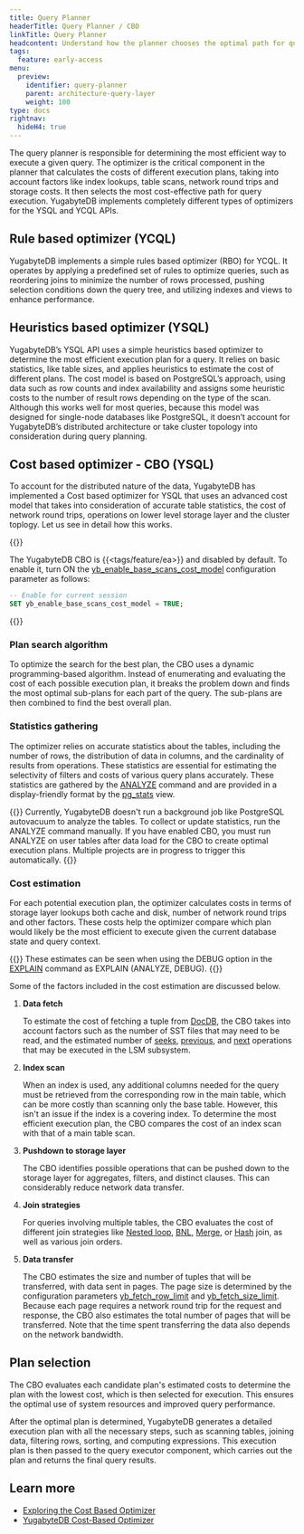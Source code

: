 ```yaml
---
title: Query Planner
headerTitle: Query Planner / CBO
linkTitle: Query Planner
headcontent: Understand how the planner chooses the optimal path for query execution
tags:
  feature: early-access
menu:
  preview:
    identifier: query-planner
    parent: architecture-query-layer
    weight: 100
type: docs
rightnav:
  hideH4: true
---
```


The query planner is responsible for determining the most efficient way to execute a given query. The optimizer is the critical component in the planner that calculates the costs of different execution plans, taking into account factors like index lookups, table scans, network round trips and storage costs. It then selects the most cost-effective path for query execution. YugabyteDB implements completely different types of optimizers for the YSQL and YCQL APIs.

## Rule based optimizer (YCQL)

YugabyteDB implements a simple rules based optimizer (RBO) for YCQL. It operates by applying a predefined set of rules to optimize queries, such as reordering joins to minimize the number of rows processed, pushing selection conditions down the query tree, and utilizing indexes and views to enhance performance.

## Heuristics based optimizer (YSQL)

YugabyteDB’s YSQL API uses a simple heuristics based optimizer to determine the most efficient execution plan for a query. It relies on basic statistics, like table sizes, and applies heuristics to estimate the cost of different plans. The cost model is based on PostgreSQL’s approach, using data such as row counts and index availability and assigns some heuristic costs to the number of result rows depending on the type of the scan. Although this works well for most queries, because this model was designed for single-node databases like PostgreSQL, it doesn’t account for YugabyteDB’s distributed architecture or take cluster topology into consideration during query planning.

## Cost based optimizer - CBO (YSQL)

To account for the distributed nature of the data, YugabyteDB has implemented a Cost based optimizer for YSQL that uses an advanced cost model that takes into consideration of accurate table statistics, the cost of network round trips, operations on lower level storage layer and the cluster toplogy. Let us see in detail how this works.

{{<tip>}}

The YugabyteDB CBO is {{<tags/feature/ea>}} and disabled by default. To enable it, turn ON the [yb_enable_base_scans_cost_model](../../../reference/configuration/yb-tserver/#yb-enable-base-scans-cost-model) configuration parameter as follows:

```sql
-- Enable for current session
SET yb_enable_base_scans_cost_model = TRUE;
```

{{</tip>}}

### Plan search algorithm

To optimize the search for the best plan, the CBO uses a dynamic programming-based algorithm. Instead of enumerating and evaluating the cost of each possible execution plan, it breaks the problem down and finds the most optimal sub-plans for each part of the query. The sub-plans are then combined to find the best overall plan.

### Statistics gathering

The optimizer relies on accurate statistics about the tables, including the number of rows, the distribution of data in columns, and the cardinality of results from operations. These statistics are essential for estimating the selectivity of filters and costs of various query plans accurately. These statistics are gathered by the [ANALYZE](../../../api/ysql/the-sql-language/statements/cmd_analyze/) command and are provided in a display-friendly format by the [pg_stats](../../../architecture/system-catalog/#data-statistics) view.

{{<note title="Run ANALYZE manually" >}}
Currently, YugabyteDB doesn't run a background job like PostgreSQL autovacuum to analyze the tables. To collect or update statistics, run the ANALYZE command manually. If you have enabled CBO, you must run ANALYZE on user tables after data load for the CBO to create optimal execution plans. Multiple projects are in progress to trigger this automatically.
{{</note>}}

### Cost estimation

For each potential execution plan, the optimizer calculates costs in terms of storage layer lookups both cache and disk, number of network round trips and other factors. These costs help the optimizer compare which plan would likely be the most efficient to execute given the current database state and query context.

{{<tip>}}
These estimates can be seen when using the DEBUG option in the [EXPLAIN](../../../api/ysql/the-sql-language/statements/perf_explain) command as EXPLAIN (ANALYZE, DEBUG).
{{</tip>}}

Some of the factors included in the cost estimation are discussed below.

1. **Data fetch**

    To estimate the cost of fetching a tuple from [DocDB](../../docdb/), the CBO takes into account factors such as the number of SST files that may need to be read, and the estimated number of [seeks](../../docdb/lsm-sst/#seek), [previous](../../docdb/lsm-sst/#previous), and [next](../../docdb/lsm-sst/#next) operations that may be executed in the LSM subsystem.

1. **Index scan**

    When an index is used, any additional columns needed for the query must be retrieved from the corresponding row in the main table, which can be more costly than scanning only the base table. However, this isn't an issue if the index is a covering index. To determine the most efficient execution plan, the CBO compares the cost of an index scan with that of a main table scan.

1. **Pushdown to storage layer**

    The CBO identifies possible operations that can be pushed down to the storage layer for aggregates, filters, and distinct clauses. This can considerably reduce network data transfer.

1. **Join strategies**

    For queries involving multiple tables, the CBO evaluates the cost of different join strategies like [Nested loop](../join-strategies/#nested-loop-join), [BNL](../join-strategies/#batched-nested-loop-join-bnl), [Merge](../join-strategies/#merge-join), or [Hash](../join-strategies/#hash-join) join, as well as various join orders.

1. **Data transfer**

    The CBO estimates the size and number of tuples that will be transferred, with data sent in pages. The page size is determined by the configuration parameters [yb_fetch_row_limit](../../../reference/configuration/yb-tserver/#yb-fetch-row-limit) and [yb_fetch_size_limit](../../../reference/configuration/yb-tserver/#yb-fetch-size-limit). Because each page requires a network round trip for the request and response, the CBO also estimates the total number of pages that will be transferred. Note that the time spent transferring the data also depends on the network bandwidth.

## Plan selection

The CBO evaluates each candidate plan's estimated costs to determine the plan with the lowest cost, which is then selected for execution. This ensures the optimal use of system resources and improved query performance.

After the optimal plan is determined, YugabyteDB generates a detailed execution plan with all the necessary steps, such as scanning tables, joining data, filtering rows, sorting, and computing expressions. This execution plan is then passed to the query executor component, which carries out the plan and returns the final query results.

## Learn more

- [Exploring the Cost Based Optimizer](https://www.yugabyte.com/blog/yugabytedb-cost-based-optimizer/)
- [YugabyteDB Cost-Based Optimizer](https://dev.to/yugabyte/yugabytedb-cost-based-optimizer-and-cost-model-for-distributed-lsm-tree-1hb4)